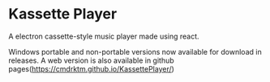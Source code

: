 # Kassette Player

A electron cassette-style music player made using react. 

Windows portable and non-portable versions now available for download in releases.
A web version is also available in github pages(https://cmdrktm.github.io/KassettePlayer/)
